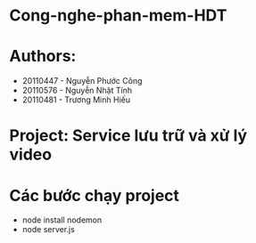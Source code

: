 # Cong-nghe-phan-mem-HDT 
# Authors:
+ 20110447 - Nguyễn Phước Công
+ 20110576 - Nguyễn Nhật Tính
+ 20110481 - Trương Minh Hiếu
# Project: Service lưu trữ và xử lý video
# Các bước chạy project
- node install nodemon
- node server.js
